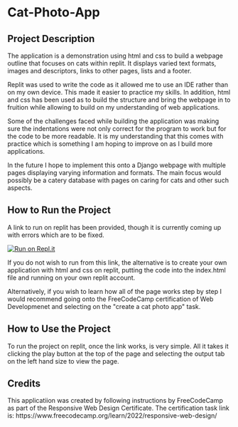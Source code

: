 <h1> Cat-Photo-App </h1>

<h2>Project Description </h2>
The application is a demonstration using html and css to build a webpage outline that focuses on cats within replit. It displays varied text formats, images and descriptors, links to other pages, lists and a footer. 

Replit was used to write the code as it allowed me to use an IDE rather than on my own device. This made it easier to practice my skills. In addition, html and css has been used as to build the structure and bring the webpage in to fruition while allowing to build on my understanding of web applications. 

Some of the challenges faced while building the application was making sure the indentations were not only correct for the program to work but for the code to be more readable. It is my understanding that this comes with practice which is something I am hoping to improve on as I build more applications.

In the future I hope to implement this onto a Django webpage with multiple pages displaying varying information and formats. The main focus would possibly be a catery database with pages on caring for cats and other such aspects.

<h2> How to Run the Project </h2>
A link to run on replit has been provided, though it is currently coming up with errors which are to be fixed. 

[![Run on Repl.it](https://repl.it/badge/github/SabinaMcG99/Cat-Photo-App.git)](https://repl.it/github/SabinaMcG99/Cat-Photo-App.git)

If you do not wish to run from this link, the alternative is to create your own application with html and css on replit, putting the code into the index.html file and running on your own replit account. 

Alternatively, if you wish  to learn how all of the page works step by step I would recommend going onto the FreeCodeCamp certification of Web Developmenet and selecting on the "create a cat photo app" task.

<h2> How to Use the Project </h2>
To run the project on replit, once the link works, is very simple. All it takes it clicking the play button at the top of the page and selecting the output tab on the left hand size to view the page. 

<h2> Credits </h2>
This applicatiion was created by following instructions by FreeCodeCamp as part of the Responsive Web Design Certificate. The certification task link is: https://www.freecodecamp.org/learn/2022/responsive-web-design/
